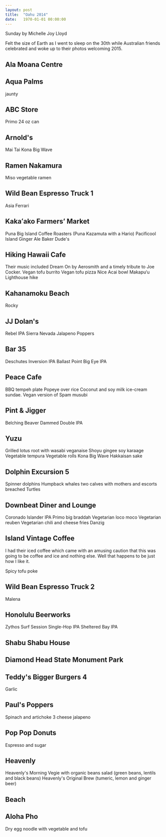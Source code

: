 ```yaml
---
layout: post
title:  "Oahu 2014"
date:   1970-01-01 00:00:00
---
```


Sunday by Michelle Joy Lloyd

Felt the size of Earth as I went to sleep on the 30th while Australian friends celebrated and woke up to their photos welcoming 2015.

## Ala Moana Centre

## Aqua Palms

jaunty

## ABC Store

Primo 24 oz can

## Arnold's

Mai Tai
Kona Big Wave

## Ramen Nakamura

Miso vegetable ramen

## Wild Bean Espresso Truck 1

Asia Ferrari

## Kakaʻako Farmers’ Market

Puna Big Island Coffee Roasters (Puna Kazamuta with a Hario)
Pacificool Island Ginger Ale
Baker Dude's

## Hiking Hawaii Cafe

Their music included Dream On by Aerosmith and a timely tribute to Joe Cocker.
Vegan tofu burrito
Vegan tofu pizza
Nice Acai bowl
Makapu‘u Lighthouse hike

## Kahanamoku Beach

Rocky

## JJ Dolan's

Rebel IPA
Sierra Nevada
Jalapeno Poppers

## Bar 35

Deschutes Inversion IPA
Ballast Point Big Eye IPA

## Peace Cafe

BBQ tempeh plate
Popeye over rice
Coconut and soy milk ice-cream sundae.
Vegan version of Spam musubi

## Pint & Jigger

Belching Beaver Dammed Double IPA

## Yuzu

Grilled lotus root with wasabi veganaise
Shoyu gingee soy karaage
Vegetable tempura
Vegetable rolls
Kona Big Wave
Hakkaisan sake

## Dolphin Excursion 5

Spinner dolphins
Humpback whales
two calves with mothers and escorts
breached
Turtles

## Downbeat Diner and Lounge

Coronado Islander IPA
Primo big braddah
Vegetarian loco moco
Vegetarian reuben
Vegetarian chili and cheese fries
Danzig

## Island Vintage Coffee

I had their iced coffee which came with an amusing caution that this was going to be coffee and ice and nothing else.
Well that happens to be just how I like it.

Spicy tofu poke

## Wild Bean Espresso Truck 2

Malena

## Honolulu Beerworks

Zythos Surf Session Single-Hop IPA
Sheltered Bay IPA

## Shabu Shabu House

## Diamond Head State Monument Park

## Teddy's Bigger Burgers 4

Garlic

## Paul's Poppers

Spinach and artichoke
3 cheese jalapeno

## Pop Pop Donuts

Espresso and sugar

## Heavenly

Heavenly's Morning Vegie with organic beans salad (green beans, lentils and black beans)
Heavenly's Original Brew (tumeric, lemon and ginger beer)

## Beach

## Aloha Pho

Dry egg noodle with vegetable and tofu